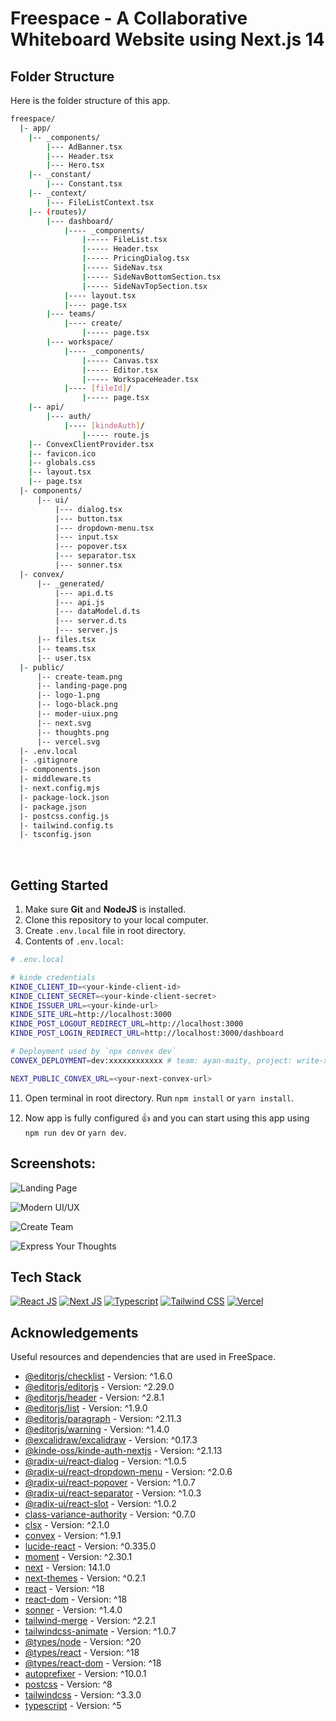 <a name="readme-top"></a>

# Freespace - A Collaborative Whiteboard Website using Next.js 14

<!-- Table of Contents
<details>
<summary>

# Table of Contents

</summary>

- [Folder Structure](#bangbang-folder-structure)
- [Getting Started](#toolbox-getting-started)
- [Screenshots](#camera-screenshots)
- [Tech Stack](#gear-tech-stack)
- [Acknowledgements](#gem-acknowledgements)
- [Deploy on Vercel](#page_with_curl-deploy-on-vercel)

</details> -->

## Folder Structure

Here is the folder structure of this app.

```bash
freespace/
  |- app/
    |-- _components/
        |--- AdBanner.tsx
        |--- Header.tsx
        |--- Hero.tsx
    |-- _constant/
        |--- Constant.tsx
    |-- _context/
        |--- FileListContext.tsx
    |-- (routes)/
        |--- dashboard/
            |---- _components/
                |----- FileList.tsx
                |----- Header.tsx
                |----- PricingDialog.tsx
                |----- SideNav.tsx
                |----- SideNavBottomSection.tsx
                |----- SideNavTopSection.tsx
            |---- layout.tsx
            |---- page.tsx
        |--- teams/
            |---- create/
                |----- page.tsx
        |--- workspace/
            |---- _components/
                |----- Canvas.tsx
                |----- Editor.tsx
                |----- WorkspaceHeader.tsx
            |---- [fileId]/
                |----- page.tsx
    |-- api/
        |--- auth/
            |---- [kindeAuth]/
                |----- route.js
    |-- ConvexClientProvider.tsx
    |-- favicon.ico
    |-- globals.css
    |-- layout.tsx
    |-- page.tsx
  |- components/
      |-- ui/
          |--- dialog.tsx
          |--- button.tsx
          |--- dropdown-menu.tsx
          |--- input.tsx
          |--- popover.tsx
          |--- separator.tsx
          |--- sonner.tsx
  |- convex/
      |-- _generated/
          |--- api.d.ts
          |--- api.js
          |--- dataModel.d.ts
          |--- server.d.ts
          |--- server.js
      |-- files.tsx
      |-- teams.tsx
      |-- user.tsx
  |- public/
      |-- create-team.png
      |-- landing-page.png
      |-- logo-1.png
      |-- logo-black.png
      |-- moder-uiux.png
      |-- next.svg
      |-- thoughts.png
      |-- vercel.svg
  |- .env.local
  |- .gitignore
  |- components.json
  |- middleware.ts
  |- next.config.mjs
  |- package-lock.json
  |- package.json
  |- postcss.config.js
  |- tailwind.config.ts
  |- tsconfig.json
```

<br />

## Getting Started

1. Make sure **Git** and **NodeJS** is installed.
2. Clone this repository to your local computer.
3. Create `.env.local` file in root directory.
4. Contents of `.env.local`:

```bash
# .env.local

# kinde credentials
KINDE_CLIENT_ID=<your-kinde-client-id>
KINDE_CLIENT_SECRET=<your-kinde-client-secret>
KINDE_ISSUER_URL=<your-kinde-url>
KINDE_SITE_URL=http://localhost:3000
KINDE_POST_LOGOUT_REDIRECT_URL=http://localhost:3000
KINDE_POST_LOGIN_REDIRECT_URL=http://localhost:3000/dashboard

# Deployment used by `npx convex dev`
CONVEX_DEPLOYMENT=dev:xxxxxxxxxxxx # team: ayan-maity, project: write-xxxxxx

NEXT_PUBLIC_CONVEX_URL=<your-next-convex-url>

```

11. Open terminal in root directory. Run `npm install` or `yarn install`.

12. Now app is fully configured 👍 and you can start using this app using `npm run dev` or `yarn dev`.

## Screenshots:

![Landing Page](/public/landing-page.png "Landing Page")

![Modern UI/UX](/public/moder-uiux.png "Modern UI/UX")

![Create Team](/public/create-team.png "Create Team")

![Express Your Thoughts](/public/thoughts.png "Express Your Thoughts")

## Tech Stack

[![React JS](https://skillicons.dev/icons?i=react "React JS")](https://react.dev/ "React JS") [![Next JS](https://skillicons.dev/icons?i=next "Next JS")](https://nextjs.org/ "Next JS") [![Typescript](https://skillicons.dev/icons?i=ts "Typescript")](https://www.typescriptlang.org/ "Typescript") [![Tailwind CSS](https://skillicons.dev/icons?i=tailwind "Tailwind CSS")](https://tailwindcss.com/ "Tailwind CSS") [![Vercel](https://skillicons.dev/icons?i=vercel "Vercel")](https://vercel.app/ "Vercel")

## Acknowledgements

Useful resources and dependencies that are used in FreeSpace.

- [@editorjs/checklist](https://www.npmjs.com/package/@editorjs/checklist) - Version: ^1.6.0
- [@editorjs/editorjs](https://www.npmjs.com/package/@editorjs/editorjs) - Version: ^2.29.0
- [@editorjs/header](https://www.npmjs.com/package/@editorjs/header) - Version: ^2.8.1
- [@editorjs/list](https://www.npmjs.com/package/@editorjs/list) - Version: ^1.9.0
- [@editorjs/paragraph](https://www.npmjs.com/package/@editorjs/paragraph) - Version: ^2.11.3
- [@editorjs/warning](https://www.npmjs.com/package/@editorjs/warning) - Version: ^1.4.0
- [@excalidraw/excalidraw](https://www.npmjs.com/package/@excalidraw/excalidraw) - Version: ^0.17.3
- [@kinde-oss/kinde-auth-nextjs](https://www.npmjs.com/package/@kinde-oss/kinde-auth-nextjs) - Version: ^2.1.13
- [@radix-ui/react-dialog](https://www.npmjs.com/package/@radix-ui/react-dialog) - Version: ^1.0.5
- [@radix-ui/react-dropdown-menu](https://www.npmjs.com/package/@radix-ui/react-dropdown-menu) - Version: ^2.0.6
- [@radix-ui/react-popover](https://www.npmjs.com/package/@radix-ui/react-popover) - Version: ^1.0.7
- [@radix-ui/react-separator](https://www.npmjs.com/package/@radix-ui/react-separator) - Version: ^1.0.3
- [@radix-ui/react-slot](https://www.npmjs.com/package/@radix-ui/react-slot) - Version: ^1.0.2
- [class-variance-authority](https://www.npmjs.com/package/class-variance-authority) - Version: ^0.7.0
- [clsx](https://www.npmjs.com/package/clsx) - Version: ^2.1.0
- [convex](https://www.npmjs.com/package/convex) - Version: ^1.9.1
- [lucide-react](https://www.npmjs.com/package/lucide-react) - Version: ^0.335.0
- [moment](https://www.npmjs.com/package/moment) - Version: ^2.30.1
- [next](https://www.npmjs.com/package/next) - Version: 14.1.0
- [next-themes](https://www.npmjs.com/package/next-themes) - Version: ^0.2.1
- [react](https://www.npmjs.com/package/react) - Version: ^18
- [react-dom](https://www.npmjs.com/package/react-dom) - Version: ^18
- [sonner](https://www.npmjs.com/package/sonner) - Version: ^1.4.0
- [tailwind-merge](https://www.npmjs.com/package/tailwind-merge) - Version: ^2.2.1
- [tailwindcss-animate](https://www.npmjs.com/package/tailwindcss-animate) - Version: ^1.0.7
- [@types/node](https://www.npmjs.com/package/@types/node) - Version: ^20
- [@types/react](https://www.npmjs.com/package/@types/react) - Version: ^18
- [@types/react-dom](https://www.npmjs.com/package/@types/react-dom) - Version: ^18
- [autoprefixer](https://www.npmjs.com/package/autoprefixer) - Version: ^10.0.1
- [postcss](https://www.npmjs.com/package/postcss) - Version: ^8
- [tailwindcss](https://www.npmjs.com/package/tailwindcss) - Version: ^3.3.0
- [typescript](https://www.npmjs.com/package/typescript) - Version: ^5

<!-- ## Deploy on Vercel

The easiest way to deploy your Next.js app is to use the [Vercel Platform](https://vercel.com/new?utm_medium=default-template&filter=next.js&utm_source=create-next-app&utm_campaign=create-next-app-readme) from the creators of Next.js.

Check out [Next.js deployment documentation](https://nextjs.org/docs/deployment) for more details. -->
